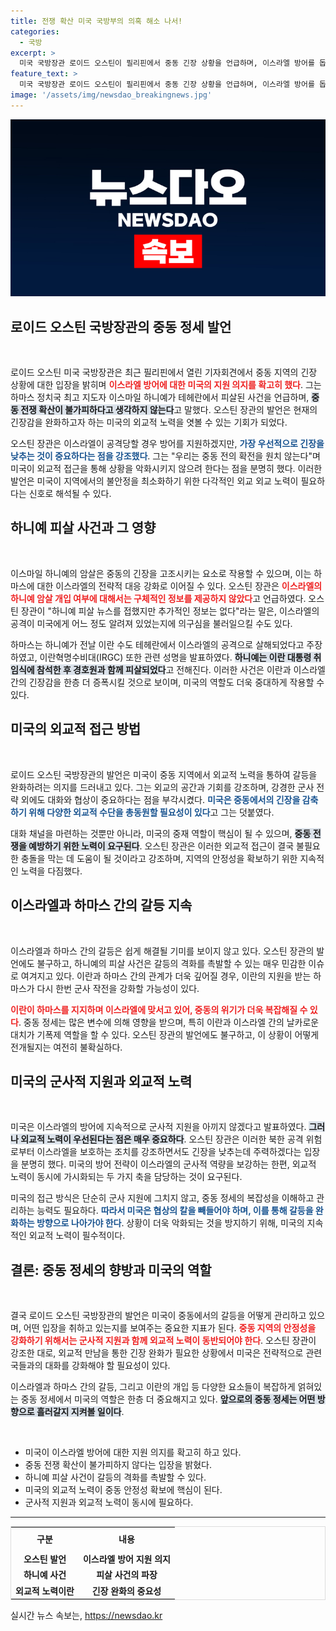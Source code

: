 ```yaml
---
title: 전쟁 확산 미국 국방부의 의혹 해소 나서!
categories:
  - 국방
excerpt: >
  미국 국방장관 로이드 오스틴이 필리핀에서 중동 긴장 상황을 언급하며, 이스라엘 방어를 돕겠지만, 외교적 해결이 우선이라고 강조했습니다. 하마스 지도자 하니예의 피살로 인한 우려 속, 진정한 외교의 필요성이 다시 부각되고 있습니다.
feature_text: >
  미국 국방장관 로이드 오스틴이 필리핀에서 중동 긴장 상황을 언급하며, 이스라엘 방어를 돕겠지만, 외교적 해결이 우선이라고 강조했습니다. 하마스 지도자 하니예의 피살로 인한 우려 속, 진정한 외교의 필요성이 다시 부각되고 있습니다.
image: '/assets/img/newsdao_breakingnews.jpg'
---
```


<p><img src="/assets/img/newsdao_breakingnews.jpg" alt="ranknews 속보" /></p>

<h2 data-ke-size="size26">로이드 오스틴 국방장관의 중동 정세 발언</h2>

<p data-ke-size="size16">&nbsp;</p>

<p>로이드 오스틴 미국 국방장관은 최근 필리핀에서 열린 기자회견에서 중동 지역의 긴장 상황에 대한 입장을 밝히며 <b><span style="color: #ee2323;">이스라엘 방어에 대한 미국의 지원 의지를 확고히 했다</span></b>. 그는 하마스 정치국 최고 지도자 이스마일 하니예가 테헤란에서 피살된 사건을 언급하며, <b><span style="background-color: #21538527;">중동 전쟁 확산이 불가피하다고 생각하지 않는다</span></b>고 말했다. 오스틴 장관의 발언은 현재의 긴장감을 완화하고자 하는 미국의 외교적 노력을 엿볼 수 있는 기회가 되었다. </p>

<p>오스틴 장관은 이스라엘이 공격당할 경우 방어를 지원하겠지만, <b><span style="color: #1a5490;">가장 우선적으로 긴장을 낮추는 것이 중요하다는 점을 강조했다</span></b>. 그는 "우리는 중동 전의 확전을 원치 않는다"며 미국이 외교적 접근을 통해 상황을 악화시키지 않으려 한다는 점을 분명히 했다. 이러한 발언은 미국이 지역에서의 불안정을 최소화하기 위한 다각적인 외교 외교 노력이 필요하다는 신호로 해석될 수 있다. </p>

<h2 data-ke-size="size26">하니예 피살 사건과 그 영향</h2>

<p data-ke-size="size16">&nbsp;</p>

<p>이스마일 하니예의 암살은 중동의 긴장을 고조시키는 요소로 작용할 수 있으며, 이는 하마스에 대한 이스라엘의 전략적 대응 강화로 이어질 수 있다. 오스틴 장관은 <b><span style="color: #ee2323;">이스라엘의 하니예 암살 개입 여부에 대해서는 구체적인 정보를 제공하지 않았다</span></b>고 언급하였다. 오스틴 장관이 "하니예 피살 뉴스를 접했지만 추가적인 정보는 없다"라는 말은, 이스라엘의 공격이 미국에게 어느 정도 알려져 있었는지에 의구심을 불러일으킬 수도 있다.</p>

<p>하마스는 하니예가 전날 이란 수도 테헤란에서 이스라엘의 공격으로 살해되었다고 주장하였고, 이란혁명수비대(IRGC) 또한 관련 성명을 발표하였다. <b><span style="background-color: #21538527;">하니예는 이란 대통령 취임식에 참석한 후 경호원과 함께 피살되었다</span></b>고 전해진다. 이러한 사건은 이란과 이스라엘 간의 긴장감을 한층 더 증폭시킬 것으로 보이며, 미국의 역할도 더욱 중대하게 작용할 수 있다.</p>

<h2 data-ke-size="size26">미국의 외교적 접근 방법</h2>

<p data-ke-size="size16">&nbsp;</p>

<p>로이드 오스틴 국방장관의 발언은 미국이 중동 지역에서 외교적 노력을 통하여 갈등을 완화하려는 의지를 드러내고 있다. 그는 외교의 공간과 기회를 강조하며, 강경한 군사 전략 외에도 대화와 협상이 중요하다는 점을 부각시켰다. <b><span style="color: #1a5490;">미국은 중동에서의 긴장을 감축하기 위해 다양한 외교적 수단을 총동원할 필요성이 있다</span></b>고 그는 덧붙였다.</p>

<p>대화 채널을 마련하는 것뿐만 아니라, 미국의 중재 역할이 핵심이 될 수 있으며, <b><span style="background-color: #21538527;">중동 전쟁을 예방하기 위한 노력이 요구된다</span></b>. 오스틴 장관은 이러한 외교적 접근이 결국 불필요한 충돌을 막는 데 도움이 될 것이라고 강조하며, 지역의 안정성을 확보하기 위한 지속적인 노력을 다짐했다.</p>

<h2 data-ke-size="size26">이스라엘과 하마스 간의 갈등 지속</h2>

<p data-ke-size="size16">&nbsp;</p>

<p>이스라엘과 하마스 간의 갈등은 쉽게 해결될 기미를 보이지 않고 있다. 오스틴 장관의 발언에도 불구하고, 하니예의 피살 사건은 갈등의 격화를 촉발할 수 있는 매우 민감한 이슈로 여겨지고 있다. 이란과 하마스 간의 관계가 더욱 깊어질 경우, 이란의 지원을 받는 하마스가 다시 한번 군사 작전을 강화할 가능성이 있다.</p>

<p><b><span style="color: #ee2323;">이란이 하마스를 지지하며 이스라엘에 맞서고 있어, 중동의 위기가 더욱 복잡해질 수 있다</span></b>. 중동 정세는 많은 변수에 의해 영향을 받으며, 특히 이란과 이스라엘 간의 날카로운 대치가 기폭제 역할을 할 수 있다. 오스틴 장관의 발언에도 불구하고, 이 상황이 어떻게 전개될지는 여전히 불확실하다.</p>

<h2 data-ke-size="size26">미국의 군사적 지원과 외교적 노력</h2>

<p data-ke-size="size16">&nbsp;</p>

<p>미국은 이스라엘의 방어에 지속적으로 군사적 지원을 아끼지 않겠다고 발표하였다. <b><span style="background-color: #21538527;">그러나 외교적 노력이 우선된다는 점은 매우 중요하다</span></b>. 오스틴 장관은 이러한 북한 공격 위험로부터 이스라엘을 보호하는 조치를 강조하면서도 긴장을 낮추는데 주력하겠다는 입장을 분명히 했다. 미국의 방어 전략이 이스라엘의 군사적 역량을 보강하는 한편, 외교적 노력이 동시에 가시화되는 두 가지 축을 담당하는 것이 요구된다.</p>

<p>미국의 접근 방식은 단순히 군사 지원에 그치지 않고, 중동 정세의 복잡성을 이해하고 관리하는 능력도 필요하다. <b><span style="color: #1a5490;">따라서 미국은 협상의 칼을 빼들어야 하며, 이를 통해 갈등을 완화하는 방향으로 나아가야 한다</span></b>. 상황이 더욱 악화되는 것을 방지하기 위해, 미국의 지속적인 외교적 노력이 필수적이다.</p>

<h2 data-ke-size="size26">결론: 중동 정세의 향방과 미국의 역할</h2>

<p data-ke-size="size16">&nbsp;</p>

<p>결국 로이드 오스틴 국방장관의 발언은 미국이 중동에서의 갈등을 어떻게 관리하고 있으며, 어떤 입장을 취하고 있는지를 보여주는 중요한 지표가 된다. <b><span style="color: #ee2323;">중동 지역의 안정성을 강화하기 위해서는 군사적 지원과 함께 외교적 노력이 동반되어야 한다</span></b>. 오스틴 장관이 강조한 대로, 외교적 만남을 통한 긴장 완화가 필요한 상황에서 미국은 전략적으로 관련국들과의 대화를 강화해야 할 필요성이 있다.</p>

<p>이스라엘과 하마스 간의 갈등, 그리고 이란의 개입 등 다양한 요소들이 복잡하게 얽혀있는 중동 정세에서 미국의 역할은 한층 더 중요해지고 있다. <b><span style="background-color: #21538527;">앞으로의 중동 정세는 어떤 방향으로 흘러갈지 지켜볼 일이다</span></b>.</p>

<p data-ke-size="size16">&nbsp;</p>

<ul>
    <li>미국이 이스라엘 방어에 대한 지원 의지를 확고히 하고 있다.</li>
    <li>중동 전쟁 확산이 불가피하지 않다는 입장을 밝혔다.</li>
    <li>하니예 피살 사건이 갈등의 격화를 촉발할 수 있다.</li>
    <li>미국의 외교적 노력이 중동 안정성 확보에 핵심이 된다.</li>
    <li>군사적 지원과 외교적 노력이 동시에 필요하다.</li>
</ul>

<hr>

<table style="width: 100%; border: 1px solid #dddddd; border-collapse: collapse;">
    <tr>
        <td style="text-align: center; height: 33px;"><b>구분</b></td>
        <td style="text-align: center; height: 33px;"><b>내용</b></td>
    </tr>
    <tr>
        <td style="text-align: center; height: 17px;"><b>오스틴 발언</b></td>
        <td style="text-align: center; height: 17px;"><b>이스라엘 방어 지원 의지</b></td>
    </tr>
    <tr>
        <td style="text-align: center; height: 17px;"><b>하니예 사건</b></td>
        <td style="text-align: center; height: 17px;"><b>피살 사건의 파장</b></td>
    </tr>
    <tr>
        <td style="text-align: center; height: 17px;"><b>외교적 노력이란</b></td>
        <td style="text-align: center; height: 17px;"><b>긴장 완화의 중요성</b></td>
    </tr>
</table>
실시간 뉴스 속보는, <a href="https://newsdao.kr" rel="dofollow">https://newsdao.kr</a>


